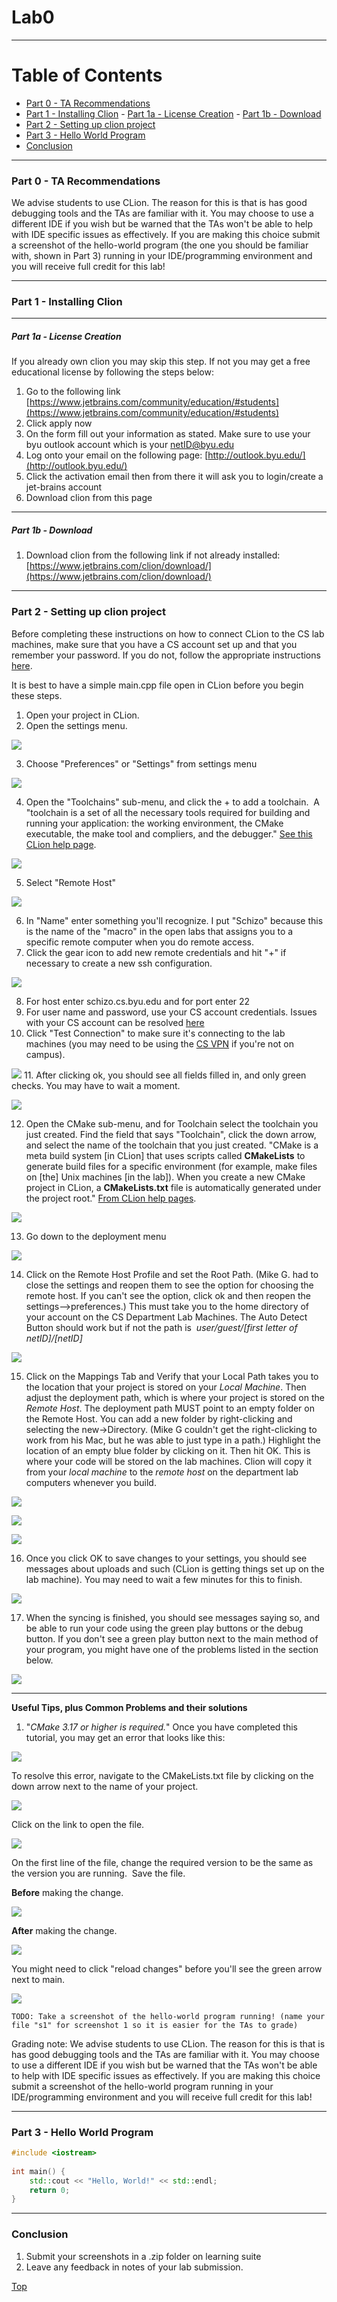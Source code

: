 # Lab0
---
# Table of Contents
- [Part 0 - TA Recommendations](#Part-0---TA-Recommendations)
- [Part 1 - Installing Clion](#Part-1---Installing-Clion)
		- [Part 1a - License Creation](#Part-1a---License-Creation)
		- [Part 1b - Download](#Part-1b---Download)
- [Part 2 - Setting up clion project](#Part-2---Setting-up-clion-project)
- [Part 3 - Hello World Program](#Part-3---Hello-World-Program)
- [Conclusion](#Conclusion)


---
### Part 0 - TA Recommendations
We advise students to use CLion. The reason for this is that is has good debugging tools and the TAs are familiar with it. You may choose to use a different IDE if you wish but be warned that the TAs won't be able to help with IDE specific issues as effectively. If you are making this choice submit a screenshot of the hello-world program (the one you should be familiar with, shown in Part 3) running in your IDE/programming environment and you will receive full credit for this lab!

---
### Part 1 - Installing Clion
---
##### Part 1a - License Creation
If you already own clion you may skip this step. If not you may get a free educational license by following the steps below:
1) Go to the following link [https://www.jetbrains.com/community/education/#students](https://www.jetbrains.com/community/education/#students)
2) Click apply now
3) On the form fill out your information as stated. Make sure to use your byu outlook account which is your netID@byu.edu
4) Log onto your email on the following page: [http://outlook.byu.edu/](http://outlook.byu.edu/)
5) Click the activation email then from there it will ask you to login/create a jet-brains account
6)  Download clion from this page
---
##### Part 1b - Download
1) Download clion from the following link if not already installed: [https://www.jetbrains.com/clion/download/](https://www.jetbrains.com/clion/download/)

---
### Part 2 - Setting up clion project
Before completing these instructions on how to connect CLion to the CS lab machines, make sure that you have a CS account set up and that you remember your password. If you do not, follow the appropriate instructions [here](https://docs.cs.byu.edu/doku.php?id=setting-up-your-account-with-the-cs-authentication-system).

It is best to have a simple main.cpp file open in CLion before you begin these steps.

1.  Open your project in CLion.
2.  Open the settings menu.

![](lab0_Where_Is_Settings_Menu.png)

3.  Choose "Preferences" or "Settings" from settings menu

![](lab0_Choose_Preferences_from_Settings_Menu.png)

4.  Open the "Toolchains" sub-menu, and click the + to add a toolchain.  A "toolchain is a set of all the necessary tools required for building and running your application: the working environment, the CMake executable, the make tool and compliers, and the debugger." [See this CLion help page](https://www.jetbrains.com/help/clion/how-to-create-toolchain-in-clion.html). 

![](ab0_01-Toolchans.png)

5.  Select "Remote Host"

![](lab0_02-RemoteHose.png)

6.  In "Name" enter something you'll recognize. I put "Schizo" because this is the name of the "macro" in the open labs that assigns you to a specific remote computer when you do remote access. 
7.  Click the gear icon to add new remote credentials and hit "+" if necessary to create a new ssh configuration.

![](lab0_03-NewCredential.png)

8.  For host enter schizo.cs.byu.edu and for port enter 22
9.  For user name and password, use your CS account credentials. Issues with your CS account can be resolved [here](https://docs.cs.byu.edu/doku.php?id=setting-up-your-account-with-the-cs-authentication-system)
10.  Click "Test Connection" to make sure it's connecting to the lab machines (you may need to be using the [CS VPN](https://docs.cs.byu.edu/doku.php?id=VPN-Configuration-and-Use) if you're not on campus).

![](lab0_04-CSAccount.png)
11.  After clicking ok, you should see all fields filled in, and only green checks. You may have to wait a moment.

![](lab0_05-GreenChecks.png)

12.  Open the CMake sub-menu, and for Toolchain select the toolchain you just created. Find the field that says "Toolchain", click the down arrow, and select the name of the toolchain that you just created. "CMake is a meta build system [in CLion] that uses scripts called **CMakeLists** to generate build files for a specific environment (for example, make files on [the] Unix machines [in the lab]). When you create a new CMake project in CLion, a **CMakeLists.txt** file is automatically generated under the project root." [From CLion help pages](https://www.jetbrains.com/help/clion/quick-cmake-tutorial.html).

![](lab0_06-CMake.png)

13.  Go down to the deployment menu

![](lab0_01_LI2.jpg)

14.  Click on the Remote Host Profile and set the Root Path. (Mike G. had to close the settings and reopen them to see the option for choosing the remote host. If you can't see the option, click ok and then reopen the settings-->preferences.) This must take you to the home directory of your account on the CS Department Lab Machines. The Auto Detect Button should work but if not the path is  _user/guest/[first letter of netID]/[netID]_

![](lab0_02_LI.jpg)

15.  Click on the Mappings Tab and Verify that your Local Path takes you to the location that your project is stored on your _Local Machine_. Then adjust the deployment path, which is where your project is stored on the _Remote Host_. The deployment path MUST point to an empty folder on the Remote Host. You can add a new folder by right-clicking and selecting the new->Directory. (Mike G couldn't get the right-clicking to work from his Mac, but he was able to just type in a path.) Highlight the location of an empty blue folder by clicking on it. Then hit OK. This is where your code will be stored on the lab machines. Clion will copy it from your _local machine_ to the _remote host_ on the department lab computers whenever you build.

![](lab0_05_LI.jpg)

![](lab0_04.png)

![](lab0_03.png)

16.  Once you click OK to save changes to your settings, you should see messages about uploads and such (CLion is getting things set up on the lab machine). You may need to wait a few minutes for this to finish.

![](lab0_07-Syncing.png)

17.  When the syncing is finished, you should see messages saying so, and be able to run your code using the green play buttons or the debug button. If you don't see a green play button next to the main method of your program, you might have one of the problems listed in the section below.

![](lab0_08-Finished.png)

---

**Useful Tips, plus Common Problems and their solutions**

1.  "_CMake 3.17 or higher is required._" Once you have completed this tutorial, you may get an error that looks like this:

![](lab0_CLion_Error_Message.png)
  
To resolve this error, navigate to the CMakeLists.txt file by clicking on the down arrow next to the name of your project.

![](lab0_Finding_CmakeList_txt.png)

Click on the link to open the file.

![](lab0_Opening_CmakeList_txt.png)

On the first line of the file, change the required version to be the same as the version you are running.  Save the file.


**Before** making the change.

![](lab0_Wrong_CMake_version_--_before.png)

**After** making the change. 

![](lab0_Wrong_CMake_version_--_after.png)

You might need to click "reload changes" before you'll see the green arrow next to main.

![](lab0_Reload_Changes.png)


`TODO: Take a screenshot of the hello-world program running! (name your file "s1" for screenshot 1 so it is easier for the TAs to grade)`

Grading note: We advise students to use CLion. The reason for this is that is has good debugging tools and the TAs are familiar with it. You may choose to use a different IDE if you wish but be warned that the TAs won't be able to help with IDE specific issues as effectively. If you are making this choice submit a screenshot of the hello-world program running in your IDE/programming environment and you will receive full credit for this lab!

---
### Part 3 - Hello World Program
```c++
#include <iostream>  
  
int main() {  
    std::cout << "Hello, World!" << std::endl;  
    return 0;  
}
```
---
### Conclusion
1. Submit your screenshots in a .zip folder on learning suite
2. Leave any feedback in notes of your lab submission.

[Top](#Lab0)